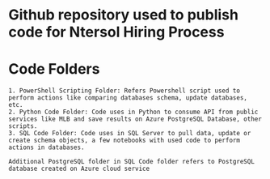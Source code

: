 # Github repository used to publish code for Ntersol Hiring Process

# Code Folders
    1. PowerShell Scripting Folder: Refers Powershell script used to perform actions like comparing databases schema, update databases, etc.
    2. Python Code Folder: Code uses in Python to consume API from public services like MLB and save results on Azure PostgreSQL Database, other scripts.
    3. SQL Code Folder: Code uses in SQL Server to pull data, update or create schema objects, a few notebooks with used code to perform actions in databases.
    
    Additional PostgreSQL folder in SQL Code folder refers to PostgreSQL database created on Azure cloud service